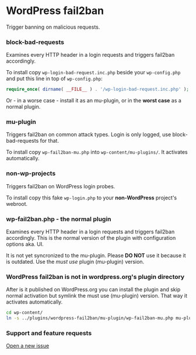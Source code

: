 # WordPress fail2ban

Trigger banning on malicious requests.

### block-bad-requests

Examines every HTTP header in a login requests and triggers fail2ban accordingly.

To install copy `wp-login-bad-request.inc.php` beside your `wp-config.php` and put this line in top of `wp-config.php`:

```php
require_once( dirname( __FILE__ ) . '/wp-login-bad-request.inc.php' );
```

Or - in a worse case - install it as an mu-plugin, or in the **worst case** as a normal plugin.

### mu-plugin

Triggers fail2ban on common attack types. Login is only logged, use block-bad-requests for that.

To install copy `wp-fail2ban-mu.php` into `wp-content/mu-plugins/`. It activates automatically.

### non-wp-projects

Triggers fail2ban on WordPress login probes.

To install copy this fake `wp-login.php` to your **non-WordPress** project's webroot.

### wp-fail2ban.php - the normal plugin

Examines every HTTP header in a login requests and triggers fail2ban accordingly.
This is the normal version of the plugin with configuration options aka. UI.

It is not yet syncronized to the mu-plugin.
Please **DO NOT** use it because it is outdated. Use the *must use* plugin (mu-plugin) version.

### WordPress fail2ban is not in wordpress.org's plugin directory

After is it published on WordPress.org you can install the plugin and skip normal activation
but symlink the must use (mu-plugin) version. That way it activates automatically.

```bash
cd wp-content/
ln -s ../plugins/wordpress-fail2ban/mu-plugin/wp-fail2ban-mu.php mu-plugins/
```

### Support and feature requests

[Open a new issue](https://github.com/szepeviktor/wordpress-plugin-construction/issues/new)
